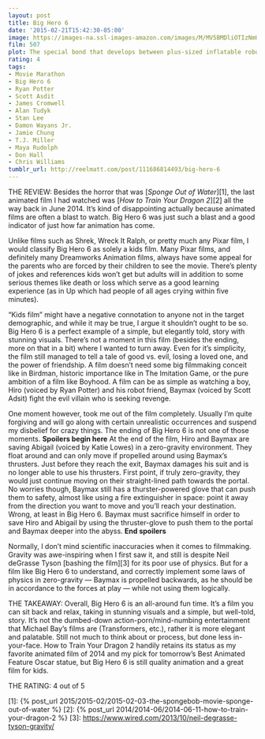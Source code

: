 ```yaml
---
layout: post
title: Big Hero 6
date: '2015-02-21T15:42:30-05:00'
image: https://images-na.ssl-images-amazon.com/images/M/MV5BMDliOTIzNmUtOTllOC00NDU3LWFiNjYtMGM0NDc1YTMxNjYxXkEyXkFqcGdeQXVyNTM3NzExMDQ@._V1_UY268_CR3,0,182,268_AL_.jpg
film: 507
plot: The special bond that develops between plus-sized inflatable robot Baymax, and prodigy Hiro Hamada, who team up with a group of friends to form a band of high-tech heroes.
rating: 4
tags:
- Movie Marathon
- Big Hero 6
- Ryan Potter
- Scott Asdit
- James Cromwell
- Alan Tudyk
- Stan Lee
- Damon Wayans Jr.
- Jamie Chung
- T.J. Miller
- Maya Rudolph
- Don Hall
- Chris Williams
tumblr_url: http://reelmatt.com/post/111686814493/big-hero-6
---
```


THE REVIEW: Besides the horror that was [*Sponge Out of Water*][1], the last animated film I had watched was [*How to Train Your Dragon 2*][2] all the way back in June 2014. It’s kind of disappointing actually because animated films are often a blast to watch. Big Hero 6 was just such a blast and a good indicator of just how far animation has come.

Unlike films such as Shrek, Wreck It Ralph, or pretty much any Pixar film, I would classify Big Hero 6 as solely a kids film. Many Pixar films, and definitely many Dreamworks Animation films, always have some appeal for the parents who are forced by their children to see the movie. There’s plenty of jokes and references kids won’t get but adults will in addition to some serious themes like death or loss which serve as a good learning experience (as in Up which had people of all ages crying within five minutes).

“Kids film” might have a negative connotation to anyone not in the target demographic, and while it may be true, I argue it shouldn’t ought to be so. Big Hero 6 is a perfect example of a simple, but elegantly told, story with stunning visuals. There’s not a moment in this film (besides the ending, more on that in a bit) where I wanted to turn away. Even for it’s simplicity, the film still managed to tell a tale of good vs. evil, losing a loved one, and the power of friendship. A film doesn’t need some big filmmaking conceit like in Birdman, historic importance like in The Imitation Game, or the pure ambition of a film like Boyhood. A film can be as simple as watching a boy, Hiro (voiced by Ryan Potter) and his robot friend, Baymax (voiced by Scott Adsit) fight the evil villain who is seeking revenge.

One moment however, took me out of the film completely. Usually I’m quite forgiving and will go along with certain unrealistic occurrences and suspend my disbelief for crazy things. The ending of Big Hero 6 is not one of those moments. **Spoilers begin here** At the end of the film, Hiro and Baymax are saving Abigail (voiced by Katie Lowes) in a zero-gravity environment. They float around and can only move if propelled around using Baymax’s thrusters. Just before they reach the exit, Baymax damages his suit and is no longer able to use his thrusters. First point, if truly zero-gravity, they would just continue moving on their straight-lined path towards the portal. No worries though, Baymax still has a thurster-powered glove that can push them to safety, almost like using a fire extinguisher in space: point it away from the direction you want to move and you’ll reach your destination. Wrong, at least in Big Hero 6. Baymax must sacrifice himself in order to save Hiro and Abigail by using the thruster-glove to push them to the portal and Baymax deeper into the abyss. **End spoilers**

Normally, I don’t mind scientific inaccuracies when it comes to filmmaking. Gravity was awe-inspiring when I first saw it, and still is despite Neil deGrasse Tyson [bashing the film][3] for its poor use of physics. But for a film like Big Hero 6 to understand, and correctly implement some laws of physics in zero-gravity — Baymax is propelled backwards, as he should be in accordance to the forces at play — while not using them logically.

THE TAKEAWAY: Overall, Big Hero 6 is an all-around fun time. It’s a film you can sit back and relax, taking in stunning visuals and a simple, but well-told, story. It’s not the dumbed-down action-porn/mind-numbing entertainment that Michael Bay’s films are (Transformers, etc.), rather it is more elegant and palatable. Still not much to think about or process, but done less in-your-face. How to Train Your Dragon 2 handily retains its status as my favorite animated film of 2014 and my pick for tomorrow’s Best Animated Feature Oscar statue, but Big Hero 6 is still quality animation and a great film for kids.

THE RATING: 4 out of 5

[1]: {% post_url 2015/2015-02/2015-02-03-the-spongebob-movie-sponge-out-of-water %}
[2]: {% post_url 2014/2014-06/2014-06-11-how-to-train-your-dragon-2 %}
[3]: https://www.wired.com/2013/10/neil-degrasse-tyson-gravity/